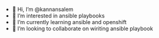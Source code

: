 - 👋 Hi, I’m @kannansalem
- 👀 I’m interested in ansible playbooks
- 🌱 I’m currently learning ansible and openshift
- 💞️ I’m looking to collaborate on wiriting ansible playbook 
